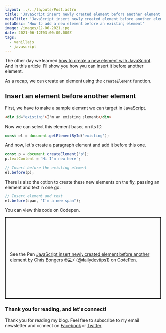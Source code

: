 ```yaml
---
layout: ../../layouts/Post.astro
title: 'JavaScript insert newly created element before another element'
metaTitle: 'JavaScript insert newly created element before another element'
metaDesc: 'How to add a new element before an existing element'
image: /images/12-06-2021.jpg
date: 2021-06-12T03:00:00.000Z
tags:
  - vanillajs
  - javascript
---
```


The other day we learned [how to create a new element with JavaScript](https://daily-dev-tips.com/posts/javascript-creating-a-new-element/).
And in this article, I'll show you how you can insert it before another element.

As a recap, we can create an element using the `createElement` function.

## Insert an element before another element

First, we have to make a sample element we can target in JavaScript.

```html
<div id="existing">I'm an existing element</div>
```

Now we can select this element based on its ID.

```js
const el = document.getElementById('existing');
```

And now, let's create a paragraph element and add it before this one.

```js
const p = document.createElement('p');
p.textContent = `Hi I'm new here`;

// Insert before the existing element
el.before(p);
```

There is also the option to create these new elements on the fly, passing an element and text in one go.

```js
// Insert element and text
el.before(span, "I'm a new span");
```

You can view this code on Codepen.

<p class="codepen" data-height="265" data-theme-id="dark" data-default-tab="js,result" data-user="dailydevtips1" data-slug-hash="KKWeEZN" style="height: 265px; box-sizing: border-box; display: flex; align-items: center; justify-content: center; border: 2px solid; margin: 1em 0; padding: 1em;" data-pen-title="JavaScript insert newly created element before another element">
  <span>See the Pen <a href="https://codepen.io/dailydevtips1/pen/KKWeEZN">
  JavaScript insert newly created element before another element</a> by Chris Bongers 🤓💻⚡️ (<a href="https://codepen.io/dailydevtips1">@dailydevtips1</a>)
  on <a href="https://codepen.io">CodePen</a>.</span>
</p>
<script async src="https://cpwebassets.codepen.io/assets/embed/ei.js"></script>

### Thank you for reading, and let's connect!

Thank you for reading my blog. Feel free to subscribe to my email newsletter and connect on [Facebook](https://www.facebook.com/DailyDevTipsBlog) or [Twitter](https://twitter.com/DailyDevTips1)
